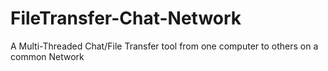 # FileTransfer-Chat-Network
A Multi-Threaded Chat/File Transfer tool from one computer to others on a common Network 

